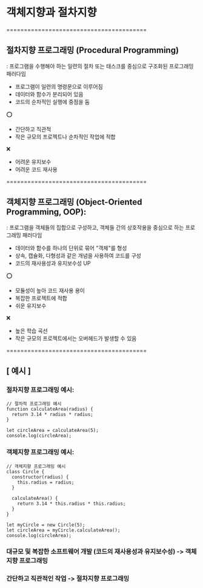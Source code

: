 # 객체지향과 절차지향

========================================

## 절차지향 프로그래밍 (Procedural Programming)
: 프로그램을 수행해야 하는 일련의 절차 또는 태스크를 중심으로 구조화된 프로그래밍 패러다임

- 프로그램이 일련의 명령문으로 이루어짐
- 데이터와 함수가 분리되어 있음
- 코드의 순차적인 실행에 중점을 둠

⭕
- 간단하고 직관적
- 작은 규모의 프로젝트나 순차적인 작업에 적합

❌
- 어려운 유지보수
- 어려운 코드 재사용

========================================

## 객체지향 프로그래밍 (Object-Oriented Programming, OOP):
: 프로그램을 객체들의 집합으로 구성하고, 객체들 간의 상호작용을 중심으로 하는 프로그래밍 패러다임

- 데이터와 함수를 하나의 단위로 묶어 "객체"를 형성
- 상속, 캡슐화, 다형성과 같은 개념을 사용하여 코드를 구성
- 코드의 재사용성과 유지보수성 UP
  
⭕
- 모듈성이 높아 코드 재사용 용이
- 복잡한 프로젝트에 적합
- 쉬운 유지보수

❌
- 높은 학습 곡선
- 작은 규모의 프로젝트에서는 오버헤드가 발생할 수 있음

========================================

## [ 예시 ]


### 절차지향 프로그래밍 예시:

```
// 절차적 프로그래밍 예시
function calculateArea(radius) {
  return 3.14 * radius * radius;
}

let circleArea = calculateArea(5);
console.log(circleArea);
```


### 객체지향 프로그래밍 예시:

```
// 객체지향 프로그래밍 예시
class Circle {
  constructor(radius) {
    this.radius = radius;
  }

  calculateArea() {
    return 3.14 * this.radius * this.radius;
  }
}

let myCircle = new Circle(5);
let circleArea = myCircle.calculateArea();
console.log(circleArea);

```


### 대규모 및 복잡한 소프트웨어 개발 (코드의 재사용성과 유지보수성) -> 객체지향 프로그래밍
### 간단하고 직관적인 작업 -> 절차지향 프로그래밍